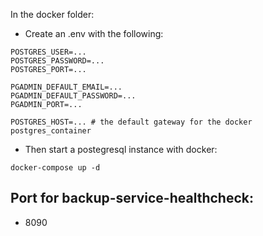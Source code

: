 In the docker folder:

- Create an .env with the following:

```
POSTGRES_USER=...
POSTGRES_PASSWORD=...
POSTGRES_PORT=...

PGADMIN_DEFAULT_EMAIL=...
PGADMIN_DEFAULT_PASSWORD=...
PGADMIN_PORT=...

POSTGRES_HOST=... # the default gateway for the docker postgres_container
```

- Then start a postegresql instance with docker:

`docker-compose up -d`

## Port for backup-service-healthcheck:

- 8090
